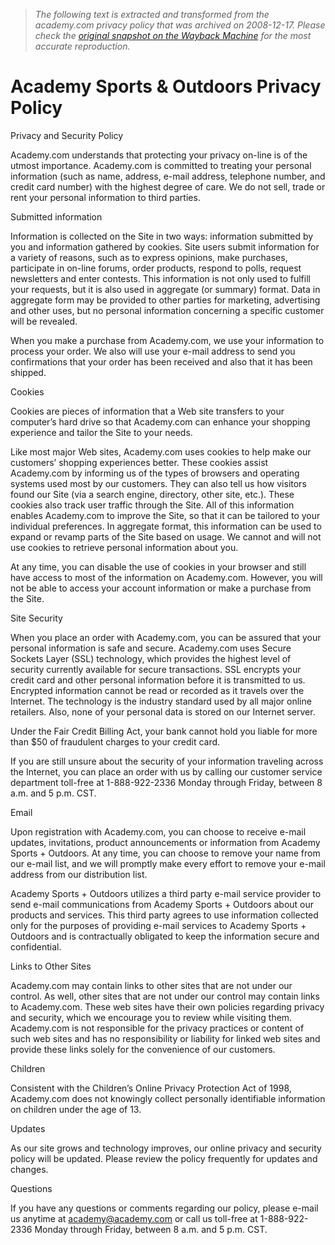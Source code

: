 > *The following text is extracted and transformed from the academy.com privacy policy that was archived on 2008-12-17. Please check the [original snapshot on the Wayback Machine](https://web.archive.org/web/20081217045446id_/http%3A//academy.com/index.php%3Fpage%3Dcontent%26target%3Dcompany/privacy_policy%26lnkSRC%3DSLfromFOOTER) for the most accurate reproduction.*

# Academy Sports & Outdoors Privacy Policy

Privacy and Security Policy

Academy.com understands that protecting your privacy on-line is of the utmost importance. Academy.com is committed to treating your personal information (such as name, address, e-mail address, telephone number, and credit card number) with the highest degree of care. We do not sell, trade or rent your personal information to third parties.

Submitted information

Information is collected on the Site in two ways: information submitted by you and information gathered by cookies. Site users submit information for a variety of reasons, such as to express opinions, make purchases, participate in on-line forums, order products, respond to polls, request newsletters and enter contests. This information is not only used to fulfill your requests, but it is also used in aggregate (or summary) format. Data in aggregate form may be provided to other parties for marketing, advertising and other uses, but no personal information concerning a specific customer will be revealed.

When you make a purchase from Academy.com, we use your information to process your order. We also will use your e-mail address to send you confirmations that your order has been received and also that it has been shipped.

Cookies

Cookies are pieces of information that a Web site transfers to your computer’s hard drive so that Academy.com can enhance your shopping experience and tailor the Site to your needs.

Like most major Web sites, Academy.com uses cookies to help make our customers’ shopping experiences better. These cookies assist Academy.com by informing us of the types of browsers and operating systems used most by our customers. They can also tell us how visitors found our Site (via a search engine, directory, other site, etc.). These cookies also track user traffic through the Site. All of this information enables Academy.com to improve the Site, so that it can be tailored to your individual preferences. In aggregate format, this information can be used to expand or revamp parts of the Site based on usage. We cannot and will not use cookies to retrieve personal information about you.

At any time, you can disable the use of cookies in your browser and still have access to most of the information on Academy.com. However, you will not be able to access your account information or make a purchase from the Site.

Site Security

When you place an order with Academy.com, you can be assured that your personal information is safe and secure. Academy.com uses Secure Sockets Layer (SSL) technology, which provides the highest level of security currently available for secure transactions. SSL encrypts your credit card and other personal information before it is transmitted to us. Encrypted information cannot be read or recorded as it travels over the Internet. The technology is the industry standard used by all major online retailers. Also, none of your personal data is stored on our Internet server.

Under the Fair Credit Billing Act, your bank cannot hold you liable for more than $50 of fraudulent charges to your credit card.

If you are still unsure about the security of your information traveling across the Internet, you can place an order with us by calling our customer service department toll-free at 1-888-922-2336 Monday through Friday, between 8 a.m. and 5 p.m. CST.

Email

Upon registration with Academy.com, you can choose to receive e-mail updates, invitations, product announcements or information from Academy Sports + Outdoors. At any time, you can choose to remove your name from our e-mail list, and we will promptly make every effort to remove your e-mail address from our distribution list.

Academy Sports + Outdoors utilizes a third party e-mail service provider to send e-mail communications from Academy Sports + Outdoors about our products and services. This third party agrees to use information collected only for the purposes of providing e-mail services to Academy Sports + Outdoors and is contractually obligated to keep the information secure and confidential.

Links to Other Sites

Academy.com may contain links to other sites that are not under our control. As well, other sites that are not under our control may contain links to Academy.com. These web sites have their own policies regarding privacy and security, which we encourage you to review while visiting them. Academy.com is not responsible for the privacy practices or content of such web sites and has no responsibility or liability for linked web sites and provide these links solely for the convenience of our customers.

Children

Consistent with the Children’s Online Privacy Protection Act of 1998, Academy.com does not knowingly collect personally identifiable information on children under the age of 13.

Updates

As our site grows and technology improves, our online privacy and security policy will be updated. Please review the policy frequently for updates and changes.

Questions

If you have any questions or comments regarding our policy, please e-mail us anytime at [academy@academy.com](mailto:academy@academy.com) or call us toll-free at 1-888-922-2336 Monday through Friday, between 8 a.m. and 5 p.m. CST.
